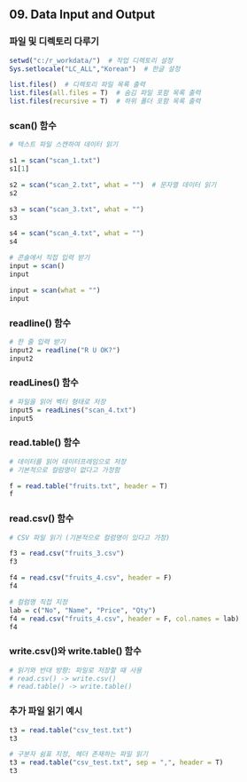 ## 09. Data Input and Output

### 파일 및 디렉토리 다루기

```r
setwd("c:/r_workdata/")  # 작업 디렉토리 설정
Sys.setlocale("LC_ALL","Korean")  # 한글 설정

list.files()  # 디렉토리 파일 목록 출력
list.files(all.files = T)  # 숨김 파일 포함 목록 출력
list.files(recursive = T)  # 하위 폴더 포함 목록 출력
```

### scan() 함수

```r
# 텍스트 파일 스캔하여 데이터 읽기

s1 = scan("scan_1.txt")
s1[1]

s2 = scan("scan_2.txt", what = "")  # 문자열 데이터 읽기
s2

s3 = scan("scan_3.txt", what = "")
s3

s4 = scan("scan_4.txt", what = "")
s4
```

```r
# 콘솔에서 직접 입력 받기
input = scan()
input

input = scan(what = "")
input
```

### readline() 함수

```r
# 한 줄 입력 받기
input2 = readline("R U OK?")
input2
```

### readLines() 함수

```r
# 파일을 읽어 벡터 형태로 저장
input5 = readLines("scan_4.txt")
input5
```

### read.table() 함수

```r
# 데이터를 읽어 데이터프레임으로 저장
# 기본적으로 컬럼명이 없다고 가정함

f = read.table("fruits.txt", header = T)
f
```

### read.csv() 함수

```r
# CSV 파일 읽기 (기본적으로 컬럼명이 있다고 가정)

f3 = read.csv("fruits_3.csv")
f3

f4 = read.csv("fruits_4.csv", header = F)
f4

# 컬럼명 직접 지정
lab = c("No", "Name", "Price", "Qty")
f4 = read.csv("fruits_4.csv", header = F, col.names = lab)
f4
```

### write.csv()와 write.table() 함수

```r
# 읽기와 반대 방향: 파일로 저장할 때 사용
# read.csv() -> write.csv()
# read.table() -> write.table()
```

### 추가 파일 읽기 예시

```r
t3 = read.table("csv_test.txt")
t3

# 구분자 쉼표 지정, 헤더 존재하는 파일 읽기
t3 = read.table("csv_test.txt", sep = ",", header = T)
t3
```
